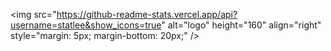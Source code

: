 

<img src="https://github-readme-stats.vercel.app/api?username=statlee&show_icons=true" alt="logo" height="160" align="right" style="margin: 5px; margin-bottom: 20px;" /\>
